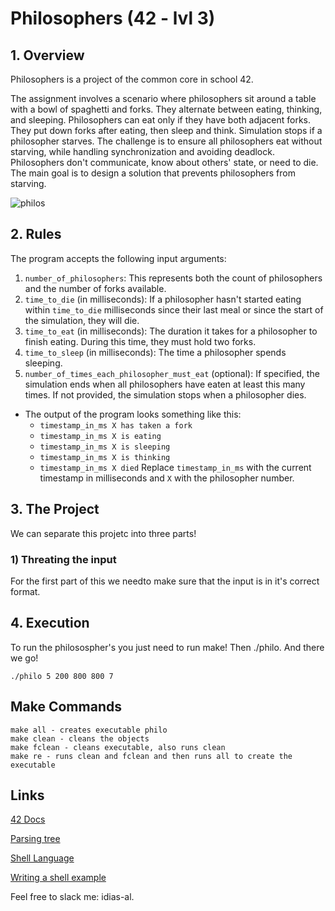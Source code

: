 # Philosophers (42 - lvl 3)

## 1. Overview

Philosophers is a project of the common core in school 42.

The assignment involves a scenario where philosophers sit around a table with a bowl of spaghetti and forks. They alternate between eating, thinking, and sleeping. Philosophers can eat only if they have both adjacent forks. They put down forks after eating, then sleep and think. Simulation stops if a philosopher starves. The challenge is to ensure all philosophers eat without starving, while handling synchronization and avoiding deadlock. 
Philosophers don't communicate, know about others' state, or need to die. The main goal is to design a solution that prevents philosophers from starving.

![philos](https://docs.microsoft.com/en-us/cpp/parallel/concrt/media/dining_philosophersproblem.png?view=msvc-170&viewFallbackFrom=vs-2019)

## 2. Rules
The program accepts the following input arguments:

1. `number_of_philosophers`: This represents both the count of philosophers and the number of forks available.
2. `time_to_die` (in milliseconds): If a philosopher hasn't started eating within `time_to_die` milliseconds since their last meal or since the start of the simulation, they will die.
3. `time_to_eat` (in milliseconds): The duration it takes for a philosopher to finish eating. During this time, they must hold two forks.
4. `time_to_sleep` (in milliseconds): The time a philosopher spends sleeping.
5. `number_of_times_each_philosopher_must_eat` (optional): If specified, the simulation ends when all philosophers have eaten at least this many times. If not provided, the simulation stops when a philosopher dies.

- The output of the program looks something like this:
  - `timestamp_in_ms X has taken a fork`
  - `timestamp_in_ms X is eating`
  - `timestamp_in_ms X is sleeping`
  - `timestamp_in_ms X is thinking`
  - `timestamp_in_ms X died`
  Replace `timestamp_in_ms` with the current timestamp in milliseconds and `X` with the philosopher number.

## 3. The Project
We can separate this projetc into three parts!

### 1) Threating the input
For the first part of this we needto make sure that the input is in it's correct format.


## 4. Execution
To run the philosospher's you just need to run make! 
Then ./philo. And there we go!
```
./philo 5 200 800 800 7
 ```

## Make Commands
```
make all - creates executable philo
make clean - cleans the objects
make fclean - cleans executable, also runs clean
make re - runs clean and fclean and then runs all to create the executable
 ```
 
 ## Links
 [42 Docs](https://harm-smits.github.io/42docs/projects/minishell)
 
 [Parsing tree](https://www.geeksforgeeks.org/parse-tree-and-syntax-tree/)
 
 [Shell Language](https://pubs.opengroup.org/onlinepubs/009695399/utilities/xcu_chap02.html)
 
 [Writing a shell example](https://www.cs.purdue.edu/homes/grr/SystemsProgrammingBook/Book/Chapter5-WritingYourOwnShell.pdf)
 
 Feel free to slack me: idias-al.
